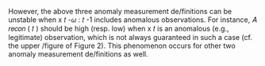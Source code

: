 However, the above three anomaly measurement de/finitions can be unstable when x 𝑡 -𝜔 : 𝑡 -1 includes anomalous observations. For instance, 𝐴 𝑟𝑒𝑐𝑜𝑛 ( 𝑡 ) should be high (resp. low) when x 𝑡 is an anomalous (e.g., legitimate) observation, which is not always guaranteed in such a case (cf. the upper /figure of Figure 2). This phenomenon occurs for other two anomaly measurement de/finitions as well.